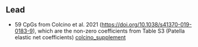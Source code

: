 ## Lead
* 59 CpGs from Colcino et al. 2021 (https://doi.org/10.1038/s41370-019-0183-9), which are the non-zero coefficients from Table S3 (Patella elastic net coefficients) [colcino_supplement](sources/colcino_supplement.xlsx)
